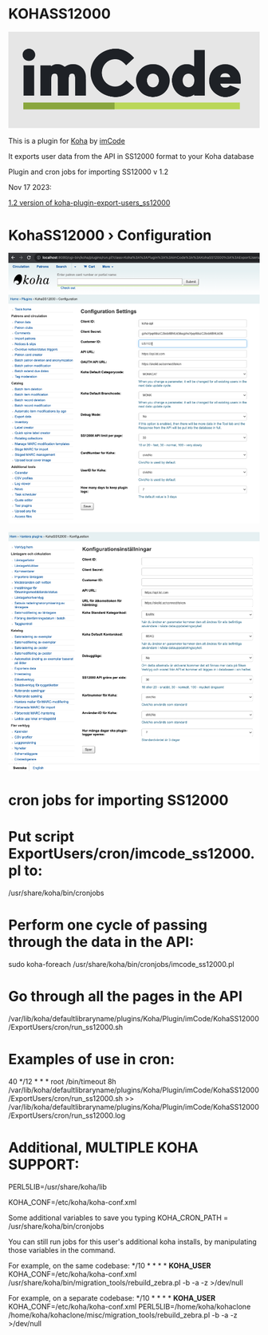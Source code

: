 # KOHASS12000

![imCode](Doc/logo_imcode.png)

This is a plugin for [Koha](https://github.com/Koha-Community/Koha) by [imCode](https://imcode.com)

It exports user data from the API in SS12000 format to your Koha database

Plugin and cron jobs for importing SS12000 v 1.2


Nov 17 2023:

[1.2 version of koha-plugin-export-users_ss12000](https://github.com/imCodePartnerAB/KOHASS12000/releases/tag/v17.11.2023)



# KohaSS12000 › Configuration
![Configuration](Doc/KohaSS12000Configuration.png)

![Configuration](Doc/KohaSS12000Configuration_sv.png)


# cron jobs for importing SS12000

# Put script ExportUsers/cron/imcode_ss12000.pl to:
/usr/share/koha/bin/cronjobs

# Perform one cycle of passing through the data in the API:
sudo koha-foreach /usr/share/koha/bin/cronjobs/imcode_ss12000.pl

# Go through all the pages in the API
/var/lib/koha/defaultlibraryname/plugins/Koha/Plugin/imCode/KohaSS12000/ExportUsers/cron/run_ss12000.sh

# Examples of use in cron:
40 */12 * * * root /bin/timeout 8h /var/lib/koha/defaultlibraryname/plugins/Koha/Plugin/imCode/KohaSS12000/ExportUsers/cron/run_ss12000.sh >> /var/lib/koha/defaultlibraryname/plugins/Koha/Plugin/imCode/KohaSS12000/ExportUsers/cron/run_ss12000.log

# Additional, MULTIPLE KOHA SUPPORT:
PERL5LIB=/usr/share/koha/lib

KOHA_CONF=/etc/koha/koha-conf.xml

Some additional variables to save you typing
KOHA_CRON_PATH = /usr/share/koha/bin/cronjobs

You can still run jobs for this user's additional koha installs, by manipulating those variables in the command.

For example, on the same codebase:
*/10 * * * *    __KOHA_USER__  KOHA_CONF=/etc/koha/koha-conf.xml /usr/share/koha/bin/migration_tools/rebuild_zebra.pl -b -a -z >/dev/null

For example, on a separate codebase:
*/10 * * * *    __KOHA_USER__  KOHA_CONF=/etc/koha/koha-conf.xml PERL5LIB=/home/koha/kohaclone /home/koha/kohaclone/misc/migration_tools/rebuild_zebra.pl -b -a -z >/dev/null

